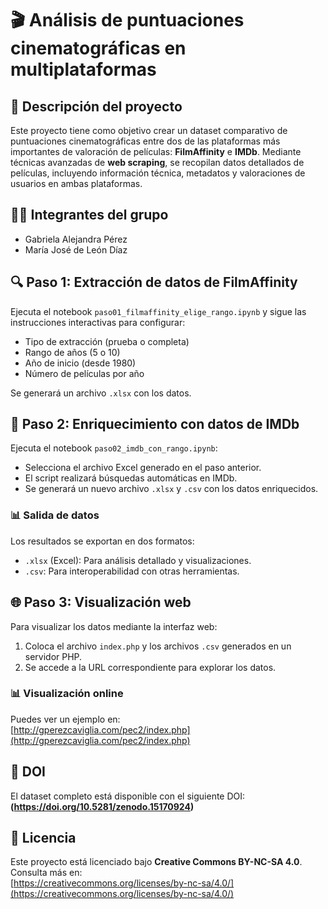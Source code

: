 # 🎬 Análisis de puntuaciones cinematográficas en multiplataformas

## 📌 Descripción del proyecto

Este proyecto tiene como objetivo crear un dataset comparativo de puntuaciones cinematográficas entre dos de las plataformas más importantes de valoración de películas: **FilmAffinity** e **IMDb**. Mediante técnicas avanzadas de **web scraping**, se recopilan datos detallados de películas, incluyendo información técnica, metadatos y valoraciones de usuarios en ambas plataformas.

## 👩‍💻 Integrantes del grupo

- Gabriela Alejandra Pérez  
- María José de León Díaz

## 🔍 Paso 1: Extracción de datos de FilmAffinity

Ejecuta el notebook `paso01_filmaffinity_elige_rango.ipynb` y sigue las instrucciones interactivas para configurar:

- Tipo de extracción (prueba o completa)
- Rango de años (5 o 10)
- Año de inicio (desde 1980)
- Número de películas por año

Se generará un archivo `.xlsx` con los datos.


## 🔗 Paso 2: Enriquecimiento con datos de IMDb

Ejecuta el notebook `paso02_imdb_con_rango.ipynb`:

- Selecciona el archivo Excel generado en el paso anterior.
- El script realizará búsquedas automáticas en IMDb.
- Se generará un nuevo archivo `.xlsx` y `.csv` con los datos enriquecidos.

### 📊 Salida de datos

Los resultados se exportan en dos formatos:

- `.xlsx` (Excel): Para análisis detallado y visualizaciones.
- `.csv`: Para interoperabilidad con otras herramientas.

## 🌐 Paso 3: Visualización web

Para visualizar los datos mediante la interfaz web:

1. Coloca el archivo `index.php` y los archivos `.csv` generados en un servidor PHP.
2. Se accede a la URL correspondiente para explorar los datos.


### 📊 Visualización online

Puedes ver un ejemplo en:  
[http://gperezcaviglia.com/pec2/index.php](http://gperezcaviglia.com/pec2/index.php)


## 📄 DOI

El dataset completo está disponible con el siguiente DOI:  
**(https://doi.org/10.5281/zenodo.15170924)**


## 📝 Licencia

Este proyecto está licenciado bajo **Creative Commons BY-NC-SA 4.0**.  
Consulta más en:  
[https://creativecommons.org/licenses/by-nc-sa/4.0/](https://creativecommons.org/licenses/by-nc-sa/4.0/)
